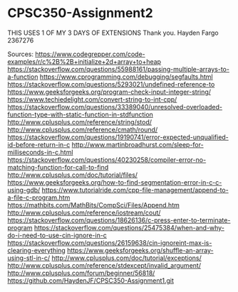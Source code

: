 # CPSC350-Assignment2
THIS USES 1 OF MY 3 DAYS OF EXTENSIONS Thank you.
Hayden Fargo
2367276

Sources:
https://www.codegrepper.com/code-examples/r/c%2B%2B+initialize+2d+array+to+heap
https://stackoverflow.com/questions/55988161/passing-multiple-arrays-to-a-function
https://www.cprogramming.com/debugging/segfaults.html
https://stackoverflow.com/questions/5293021/undefined-reference-to
https://www.geeksforgeeks.org/program-check-input-integer-string/
https://www.techiedelight.com/convert-string-to-int-cpp/
https://stackoverflow.com/questions/33389040/unresolved-overloaded-function-type-with-static-function-in-stdfunction
http://www.cplusplus.com/reference/string/stod/
http://www.cplusplus.com/reference/cmath/round/
https://stackoverflow.com/questions/19190741/error-expected-unqualified-id-before-return-in-c
http://www.martinbroadhurst.com/sleep-for-milliseconds-in-c.html
https://stackoverflow.com/questions/40230258/compiler-error-no-matching-function-for-call-to-find
http://www.cplusplus.com/doc/tutorial/files/
https://www.geeksforgeeks.org/how-to-find-segmentation-error-in-c-c-using-gdb/
https://www.tutorialride.com/cpp-file-management/append-to-a-file-c-program.htm
https://mathbits.com/MathBits/CompSci/Files/Append.htm
http://www.cplusplus.com/reference/iostream/cout/
https://stackoverflow.com/questions/18626136/c-press-enter-to-terminate-program
https://stackoverflow.com/questions/25475384/when-and-why-do-i-need-to-use-cin-ignore-in-c
https://stackoverflow.com/questions/26159638/cin-ignoreint-max-is-clearing-everything
https://www.geeksforgeeks.org/shuffle-an-array-using-stl-in-c/
http://www.cplusplus.com/doc/tutorial/exceptions/
http://www.cplusplus.com/reference/stdexcept/invalid_argument/
http://www.cplusplus.com/forum/beginner/56818/
https://github.com/HaydenJF/CPSC350-Assignment1.git
